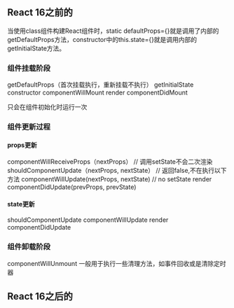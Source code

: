 ## React 16之前的
当使用class组件构建React组件时，static defaultProps={}就是调用了内部的getDefaultProps方法，constructor中的this.state={}就是调用内部的getInitialState方法。
### 组件挂载阶段 
  getDefaultProps（首次挂载执行，重新挂载不执行）
  getInitialState
 constructor
 componentWillMount 
 render
 componentDidMount 

  只会在组件初始化时运行一次

### 组件更新过程 
#### props更新
componentWillReceiveProps（nextProps） // 调用setState不会二次渲染
shouldComponentUpdate（nextProps, nextState） // 返回false,不在执行以下方法
componentWillUpdate(nextProps, nextState)  // no setState
render
componentDidUpdate(prevProps, prevState) 

#### state更新  
 shouldComponentUpdate
 componentWillUpdate
 render
 componentDidUpdate

### 组件卸载阶段
componentWillUnmount    一般用于执行一些清理方法，如事件回收或是清除定时器  
## React 16之后的